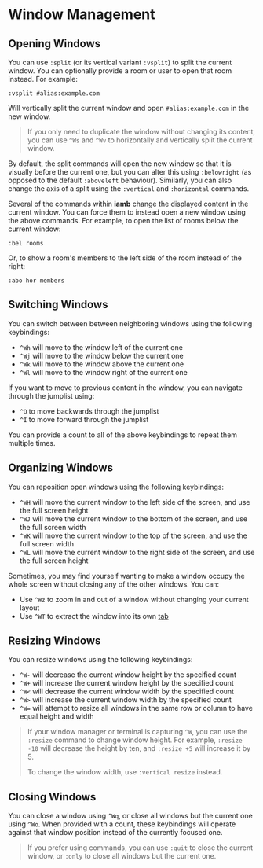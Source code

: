# Window Management

## Opening Windows

You can use `:split` (or its vertical variant `:vsplit`) to split the current
window. You can optionally provide a room or user to open that room instead.
For example:

```
:vsplit #alias:example.com
```

Will vertically split the current window and open `#alias:example.com` in the
new window.

> If you only need to duplicate the window without changing its content, you
> can use `^Ws` and `^Wv` to horizontally and vertically split the current
> window.

By default, the split commands will open the new window so that it is
visually before the current one, but you can alter this using `:belowright`
(as opposed to the default `:aboveleft` behaviour). Similarly, you can also
change the axis of a split using the `:vertical` and `:horizontal` commands.

Several of the commands within __iamb__ change the displayed content in the
current window. You can force them to instead open a new window using the above
commands. For example, to open the list of rooms below the current window:

```
:bel rooms
```

Or, to show a room's members to the left side of the room instead of the right:

```
:abo hor members
```

## Switching Windows

You can switch between between neighboring windows using the following keybindings:

- `^Wh` will move to the window left of the current one 
- `^Wj` will move to the window below the current one 
- `^Wk` will move to the window above the current one 
- `^Wl` will move to the window right of the current one 

If you want to move to previous content in the window, you can navigate through
the jumplist using:

- `^O` to move backwards through the jumplist
- `^I` to move forward through the jumplist

You can provide a count to all of the above keybindings to repeat them multiple
times.

## Organizing Windows

You can reposition open windows using the following keybindings:

- `^WH` will move the current window to the left side of the screen, and use
  the full screen height
- `^WJ` will move the current window to the bottom of the screen, and use the
  full screen width
- `^WK` will move the current window to the top of the screen, and use the full
  screen width
- `^WL` will move the current window to the right side of the screen, and use
  the full screen height

Sometimes, you may find yourself wanting to make a window occupy
the whole screen without closing any of the other windows. You can:

- Use `^Wz` to zoom in and out of a window without changing your current layout
- Use `^WT` to extract the window into its own [tab](./tabs.md)

## Resizing Windows

You can resize windows using the following keybindings:

- `^W-` will decrease the current window height by the specified count
- `^W+` will increase the current window height by the specified count
- `^W<` will decrease the current window width by the specified count
- `^W>` will increase the current window width by the specified count
- `^W=` will attempt to resize all windows in the same row or column to have
  equal height and width

> If your window manager or terminal is capturing `^W`, you can use the
> `:resize` command to change window height. For example, `:resize -10` will
> decrease the height by ten, and `:resize +5` will increase it by 5.
>
> To change the window width, use `:vertical resize` instead.

## Closing Windows

You can close a window using `^Wq`, or close all windows but the current one
using `^Wo`. When provided with a count, these keybindings will operate against
that window position instead of the currently focused one.

> If you prefer using commands, you can use `:quit` to close the current
> window, or `:only` to close all windows but the current one.
